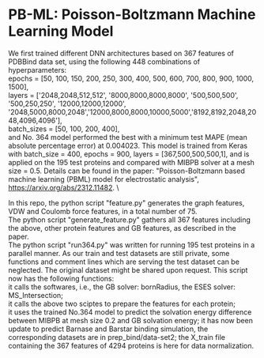 # PB-ML: Poisson-Boltzmann Machine Learning Model
We first trained different DNN architectures based on 367 features of PDBBind data set, using the following 448 combinations of hyperparameters:  
epochs = [50, 100, 150, 200, 250, 300, 400, 500, 600, 700, 800, 900, 1000, 1500],  
layers = ['2048,2048,512,512', '8000,8000,8000,8000', '500,500,500', '500,250,250', '12000,12000,12000', '2048,5000,8000,2048','12000,8000,8000,10000,5000','8192,8192,2048,2048,4096,4096'],  
batch_sizes = [50, 100, 200, 400],   
and No. 364 model performed the best with a minimum test MAPE (mean absolute percentage error) at 0.004023. This model is trained from Keras with batch_size = 400, epochs = 900, layers = [367,500,500,500,1], and is applied on the 195 test proteins and compared with MIBPB solver at a mesh size = 0.5. Details can be found in the paper: "Poisson-Boltzmann based machine learning (PBML) model for electrostatic analysis", https://arxiv.org/abs/2312.11482.  \\

In this repo, the python script "feature.py" generates the graph features, VDW and Coulomb force features, in a total number of 75.  
The python script "generate_feature.py" gathers all 367 features including the above, other protein features and GB features, as described in the paper.  
The python script "run364.py" was written for running 195 test proteins in a parallel manner. As our train and test datasets are still private, some functions and comment lines which are serving the test dataset can be neglected. The original dataset might be shared upon request. This script now has the following functions:  
it calls the softwares, i.e., the GB solver: bornRadius, the ESES solver: MS_Intersection;  
it calls the above two sciptes to prepare the features for each protein;  
it uses the trained No.364 model to predict the solvation energy difference between MIBPB at mesh size 0.2 and GB solvation energy;
it has now been update to predict Barnase and Barstar binding simulation, the corresponding datasets are in prep_bind/data-set2;
the X_train file containing the 367 features of 4294 proteins is here for data normalization. 
